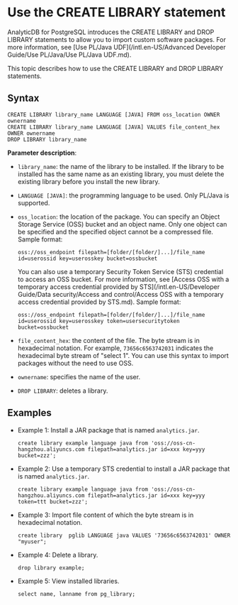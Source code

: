 # Use the CREATE LIBRARY statement

AnalyticDB for PostgreSQL introduces the CREATE LIBRARY and DROP LIBRARY statements to allow you to import custom software packages. For more information, see [Use PL/Java UDF](/intl.en-US/Advanced Developer Guide/Use PL/Java/Use PL/Java UDF.md).

This topic describes how to use the CREATE LIBRARY and DROP LIBRARY statements.

## Syntax

```
CREATE LIBRARY library_name LANGUAGE [JAVA] FROM oss_location OWNER ownername
CREATE LIBRARY library_name LANGUAGE [JAVA] VALUES file_content_hex OWNER ownername
DROP LIBRARY library_name
```

**Parameter description**:

-   `library_name`: the name of the library to be installed. If the library to be installed has the same name as an existing library, you must delete the existing library before you install the new library.
-   `LANGUAGE [JAVA]`: the programming language to be used. Only PL/Java is supported.
-   `oss_location`: the location of the package. You can specify an Object Storage Service \(OSS\) bucket and an object name. Only one object can be specified and the specified object cannot be a compressed file. Sample format:

    ```
    oss://oss_endpoint filepath=[folder/[folder/]...]/file_name id=userossid key=userosskey bucket=ossbucket
    ```

    You can also use a temporary Security Token Service \(STS\) credential to access an OSS bucket. For more information, see [Access OSS with a temporary access credential provided by STS](/intl.en-US/Developer Guide/Data security/Access and control/Access OSS with a temporary access credential provided by STS.md). Sample format:

    ```
    oss://oss_endpoint filepath=[folder/[folder/]...]/file_name id=userossid key=userosskey token=usersecuritytoken bucket=ossbucket
    ```

-   `file_content_hex`: the content of the file. The byte stream is in hexadecimal notation. For example, `73656c6563742031` indicates the hexadecimal byte stream of "select 1". You can use this syntax to import packages without the need to use OSS.
-   `ownername`: specifies the name of the user.
-   `DROP LIBRARY`: deletes a library.

## Examples

-   Example 1: Install a JAR package that is named `analytics.jar`.

    ```
    create library example language java from 'oss://oss-cn-hangzhou.aliyuncs.com filepath=analytics.jar id=xxx key=yyy bucket=zzz';
    ```

-   Example 2: Use a temporary STS credential to install a JAR package that is named `analytics.jar`.

    ```
    create library example language java from 'oss://oss-cn-hangzhou.aliyuncs.com filepath=analytics.jar id=xxx key=yyy token=ttt bucket=zzz';
    ```

-   Example 3: Import file content of which the byte stream is in hexadecimal notation.

    ```
    create library  pglib LANGUAGE java VALUES '73656c6563742031' OWNER "myuser";
    ```

-   Example 4: Delete a library.

    ```
    drop library example;
    ```

-   Example 5: View installed libraries.

    ```
    select name, lanname from pg_library;
    ```


